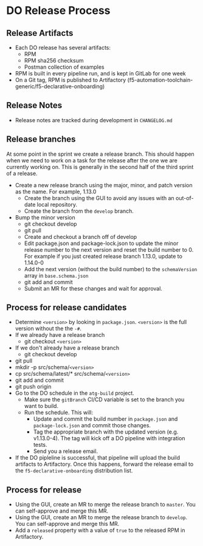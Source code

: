 # DO Release Process

## Release Artifacts
* Each DO release has several artifacts:
  * RPM
  * RPM sha256 checksum
  * Postman collection of examples
* RPM is built in every pipeline run, and is kept in GitLab for one week
* On a Git tag, RPM is published to Artifactory (f5-automation-toolchain-generic/f5-declarative-onboarding)

## Release Notes
* Release notes are tracked during development in `CHANGELOG.md`

## Release branches
At some point in the sprint we create a release branch. This should happen when we need to work on a task for the release after the one we are currently working on. This is generally in the second half of the third sprint of a release.
* Create a new release branch using the major, minor, and patch version as the name. For example, 1.13.0
  * Create the branch using the GUI to avoid any issues with an out-of-date local repository.
  * Create the branch from the `develop` branch.
* Bump the minor version
  * git checkout develop
  * git pull
  * Create and checkout a branch off of develop
  * Edit package.json and package-lock.json to update the minor release number to the next version and reset the build number to 0. For example if you just created release branch 1.13.0, update to 1.14.0-0
  * Add the next version (without the build number) to the `schemaVersion` array in `base.schema.json`
  * git add and commit
  * Submit an MR for these changes and wait for approval.

## Process for release candidates
* Determine `<version>` by looking in `package.json`. `<version>` is the full version without the the `-#`.
* If we already have a release branch
  * git checkout `<version>`
* If we don't already have a release branch
  * git checkout develop
* git pull
* mkdir -p src/schema/`<version>`
* cp src/schema/latest/* src/schema/`<version>`
* git add and commit
* git push origin
* Go to the DO schedule in the `atg-build` project.
  * Make sure the `gitBranch` CI/CD variable is set to the branch you want to build.
  * Run the schedule. This will:
    * Update and commit the build number in `package.json` and `package-lock.json` and commit those changes.
    * Tag the appropriate branch with the updated version (e.g. v1.13.0-4). The tag will kick off a DO pipeline with integration tests.
    * Send you a release email.
* If the DO pipleline is successful, that pipeline will upload the build artifacts to Artifactory. Once this happens, forward the release email to the `f5-declarative-onboarding` distribution list.

## Process for release
* Using the GUI, create an MR to merge the release branch to `master`. You can self-approve and merge this MR.
* Using the GUI, create an MR to merge the release branch to `develop`. You can self-approve and merge this MR.
* Add a `released` property with a value of `true` to the released RPM in Artifactory.
